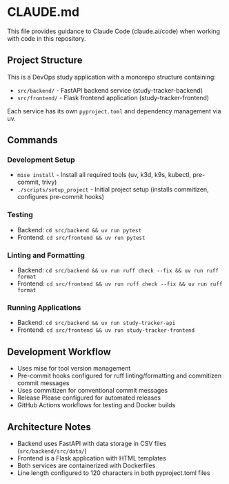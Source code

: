 # CLAUDE.md

This file provides guidance to Claude Code (claude.ai/code) when working with code in this repository.

## Project Structure

This is a DevOps study application with a monorepo structure containing:
- `src/backend/` - FastAPI backend service (study-tracker-backend)
- `src/frontend/` - Flask frontend application (study-tracker-frontend)

Each service has its own `pyproject.toml` and dependency management via uv.

## Commands

### Development Setup
- `mise install` - Install all required tools (uv, k3d, k9s, kubectl, pre-commit, trivy)
- `./scripts/setup_project` - Initial project setup (installs commitizen, configures pre-commit hooks)

### Testing
- Backend: `cd src/backend && uv run pytest`
- Frontend: `cd src/frontend && uv run pytest`

### Linting and Formatting
- Backend: `cd src/backend && uv run ruff check --fix && uv run ruff format`
- Frontend: `cd src/frontend && uv run ruff check --fix && uv run ruff format`

### Running Applications
- Backend: `cd src/backend && uv run study-tracker-api`
- Frontend: `cd src/frontend && uv run study-tracker-frontend`

## Development Workflow

- Uses mise for tool version management
- Pre-commit hooks configured for ruff linting/formatting and commitizen commit messages
- Uses commitizen for conventional commit messages
- Release Please configured for automated releases
- GitHub Actions workflows for testing and Docker builds

## Architecture Notes

- Backend uses FastAPI with data storage in CSV files (`src/backend/src/data/`)
- Frontend is a Flask application with HTML templates
- Both services are containerized with Dockerfiles
- Line length configured to 120 characters in both pyproject.toml files
